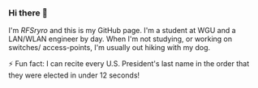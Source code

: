 ### Hi there 👋

I'm _RFSryro_ and this is my GitHub page. I'm a student at WGU and a LAN/WLAN engineer by day. When I'm not studying, or working on switches/ access-points, I'm usually out hiking with my dog.

⚡ Fun fact: I can recite every U.S. President's last name in the order that they were elected in under 12 seconds!
